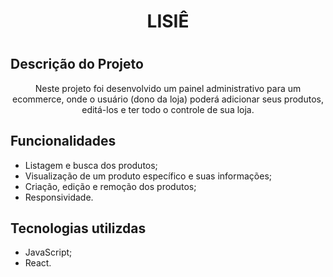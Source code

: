 <h1 align="center"> LISIÊ <h1>
  
## Descrição do Projeto
<p align="center">Neste projeto foi desenvolvido um painel administrativo para um ecommerce, onde o usuário (dono da loja) poderá adicionar seus produtos, editá-los e ter todo o controle de sua loja.</p>
  
 ## Funcionalidades
  - Listagem e busca dos produtos;
  - Visualização de um produto específico e suas informações;
  - Criação, edição e remoção dos produtos;
  - Responsividade.

   ## Tecnologias utilizdas
  - JavaScript;
  - React.


